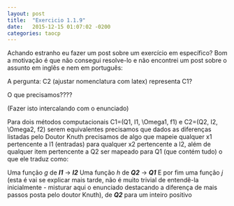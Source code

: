 ```yaml
---
layout: post
title:  "Exercicio 1.1.9"
date:   2015-12-15 01:07:02 -0200
categories: taocp
---
```


Achando estranho eu fazer um post sobre um exercício em específico? Bom a
motivação é que não consegui resolve-lo e não encontrei um post sobre o assunto
em inglês e nem em português:

A pergunta: C2 (ajustar nomenclatura com latex) representa C1?

O que precisamos????

(Fazer isto intercalando com o enunciado)

Para dois  métodos computacionais C1=(Q1, I1, \Omega1, f1) e
C2=(Q2, I2, \Omega2, f2) serem equivalentes precisamos que dados as diferenças
listadas pelo Doutor Knuth precisamos de algo que mapeie qualquer x1 pertencente
a I1 (entradas) para qualquer x2 pertencente a I2, além de qualquer item
pertencente a Q2 ser mapeado para Q1 (que contém tudo) o que ele traduz como:

Uma função *g* de ***I1*** -> ***I2***
Uma função *h* de ***Q2*** -> ***Q1***
E por fim uma função *j* (esta é vai se explicar mais tarde, não é muito
trivial de entendê-la inicialmente - misturar aqui o enunciado destacando a
diferença de mais passos posta pelo doutor Knuth), de ***Q2*** para um inteiro
positivo
